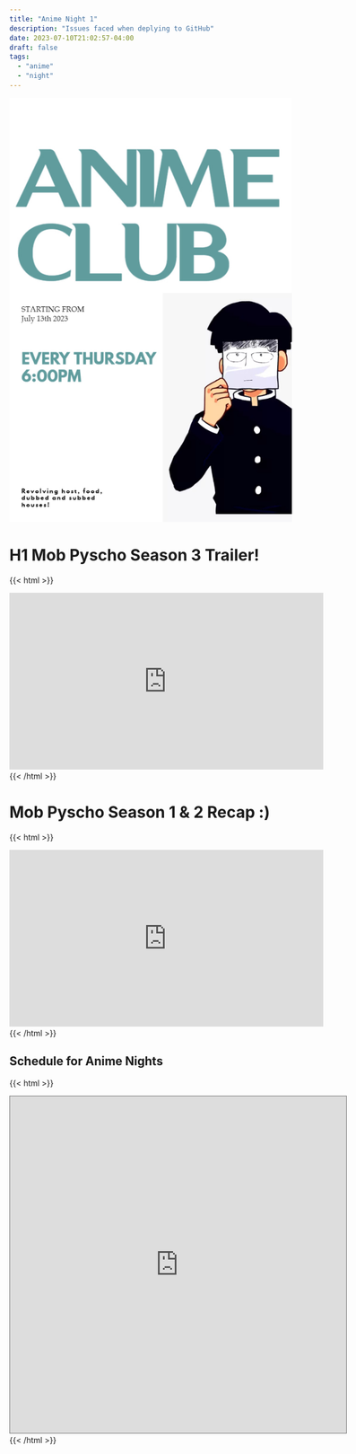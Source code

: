 ```yaml
---
title: "Anime Night 1"
description: "Issues faced when deplying to GitHub"
date: 2023-07-10T21:02:57-04:00
draft: false
tags:
  - "anime"
  - "night"
---
```


![Anime Night](/anime_club.jpg)

# H1 Mob Pyscho Season 3 Trailer!
{{< html >}}
<iframe width="560" height="315" src="https://www.youtube.com/embed/Ah7lTT-NKMw?si=vKg8Ug5wKSHq8UPl&amp;start=2" title="YouTube video player" frameborder="0" allow="accelerometer; autoplay; clipboard-write; encrypted-media; gyroscope; picture-in-picture; web-share" allowfullscreen></iframe>
{{< /html >}}

# Mob Pyscho Season 1 & 2 Recap :\)
{{< html >}}
<iframe width="560" height="315" src="https://www.youtube.com/embed/GKtOCNYdSjc?si=YRBHbZGUqg4gqa1j" title="YouTube video player" frameborder="0" allow="accelerometer; autoplay; clipboard-write; encrypted-media; gyroscope; picture-in-picture; web-share" allowfullscreen></iframe>
{{< /html >}}

## Schedule for Anime Nights
{{< html >}}
<iframe src="https://calendar.google.com/calendar/embed?height=600&wkst=1&bgcolor=%23ffffff&ctz=America%2FCancun&mode=AGENDA&showTitle=0&showPrint=0&showTabs=1&showCalendars=0&src=Y2xvdWRzZWVraW5naW5mb0BnbWFpbC5jb20&color=%23039BE5" style="border:solid 1px #777" width="600" height="600" frameborder="0" scrolling="no"></iframe>
{{< /html >}}
